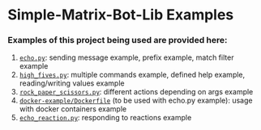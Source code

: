 # Simple-Matrix-Bot-Lib Examples
### Examples of this project being used are provided here:
1. [`echo.py`](echo.py): 
sending message example, prefix example, match filter example
2. [`high_fives.py`](high_fives.py): 
multiple commands example, defined help example, reading/writing values example
3. [`rock_paper_scissors.py`](rock_paper_scissors.py): 
different actions depending on args example
4. [`docker-example/Dockerfile`](docker-example/Dockerfile) (to be used with echo.py example): usage with docker containers example
5. [`echo_reaction.py`](echo_reaction.py):
responding to reactions example